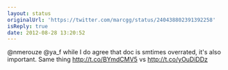 ```yaml
---
layout: status
originalUrl: 'https://twitter.com/marcgg/status/240438802391392258'
isReply: true
date: 2012-08-28 13:20:52
---
```


@nmerouze @ya_f while I do agree that doc is smtimes overrated, it's also important. Same thing http://t.co/BYmdCMV5 vs http://t.co/yOuDiDDz
